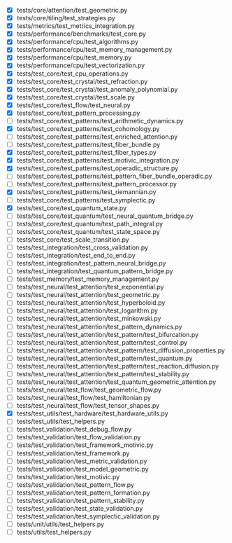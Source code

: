 - [x] tests/core/attention/test_geometric.py
- [x] tests/core/tiling/test_strategies.py
- [x] tests/metrics/test_metrics_integration.py
- [x] tests/performance/benchmarks/test_core.py
- [x] tests/performance/cpu/test_algorithms.py
- [x] tests/performance/cpu/test_memory_management.py
- [x] tests/performance/cpu/test_memory.py
- [x] tests/performance/cpu/test_vectorization.py
- [x] tests/test_core/test_cpu_operations.py
- [x] tests/test_core/test_crystal/test_refraction.py
- [x] tests/test_core/test_crystal/test_anomaly_polynomial.py
- [x] tests/test_core/test_crystal/test_scale.py
- [x] tests/test_core/test_flow/test_neural.py
- [x] tests/test_core/test_pattern_processing.py
- [ ] tests/test_core/test_patterns/test_arithmetic_dynamics.py
- [x] tests/test_core/test_patterns/test_cohomology.py
- [ ] tests/test_core/test_patterns/test_enriched_attention.py
- [ ] tests/test_core/test_patterns/test_fiber_bundle.py
- [x] tests/test_core/test_patterns/test_fiber_types.py
- [x] tests/test_core/test_patterns/test_motivic_integration.py
- [x] tests/test_core/test_patterns/test_operadic_structure.py
- [ ] tests/test_core/test_patterns/test_pattern_fiber_bundle_operadic.py
- [ ] tests/test_core/test_patterns/test_pattern_processor.py
- [x] tests/test_core/test_patterns/test_riemannian.py
- [ ] tests/test_core/test_patterns/test_symplectic.py
- [x] tests/test_core/test_quantum_state.py
- [ ] tests/test_core/test_quantum/test_neural_quantum_bridge.py
- [ ] tests/test_core/test_quantum/test_path_integral.py
- [ ] tests/test_core/test_quantum/test_state_space.py
- [ ] tests/test_core/test_scale_transition.py
- [ ] tests/test_integration/test_cross_validation.py
- [ ] tests/test_integration/test_end_to_end.py
- [ ] tests/test_integration/test_pattern_neural_bridge.py
- [ ] tests/test_integration/test_quantum_pattern_bridge.py
- [ ] tests/test_memory/test_memory_management.py
- [ ] tests/test_neural/test_attention/test_exponential.py
- [ ] tests/test_neural/test_attention/test_geometric.py
- [ ] tests/test_neural/test_attention/test_hyperboloid.py
- [ ] tests/test_neural/test_attention/test_logarithm.py
- [ ] tests/test_neural/test_attention/test_minkowski.py
- [ ] tests/test_neural/test_attention/test_pattern_dynamics.py
- [ ] tests/test_neural/test_attention/test_pattern/test_bifurcation.py
- [ ] tests/test_neural/test_attention/test_pattern/test_control.py
- [ ] tests/test_neural/test_attention/test_pattern/test_diffusion_properties.py
- [ ] tests/test_neural/test_attention/test_pattern/test_quantum.py
- [ ] tests/test_neural/test_attention/test_pattern/test_reaction_diffusion.py
- [ ] tests/test_neural/test_attention/test_pattern/test_stability.py
- [ ] tests/test_neural/test_attention/test_quantum_geometric_attention.py
- [ ] tests/test_neural/test_flow/test_geometric_flow.py
- [ ] tests/test_neural/test_flow/test_hamiltonian.py
- [ ] tests/test_neural/test_flow/test_tensor_shapes.py
- [x] tests/test_utils/test_hardware/test_hardware_utils.py
- [ ] tests/test_utils/test_helpers.py
- [ ] tests/test_validation/test_debug_flow.py
- [ ] tests/test_validation/test_flow_validation.py
- [ ] tests/test_validation/test_framework_motivic.py
- [ ] tests/test_validation/test_framework.py
- [ ] tests/test_validation/test_metric_validation.py
- [ ] tests/test_validation/test_model_geometric.py
- [ ] tests/test_validation/test_motivic.py
- [ ] tests/test_validation/test_pattern_flow.py
- [ ] tests/test_validation/test_pattern_formation.py
- [ ] tests/test_validation/test_pattern_stability.py
- [ ] tests/test_validation/test_state_validation.py
- [ ] tests/test_validation/test_symplectic_validation.py
- [ ] tests/unit/utils/test_helpers.py
- [ ] tests/utils/test_helpers.py
